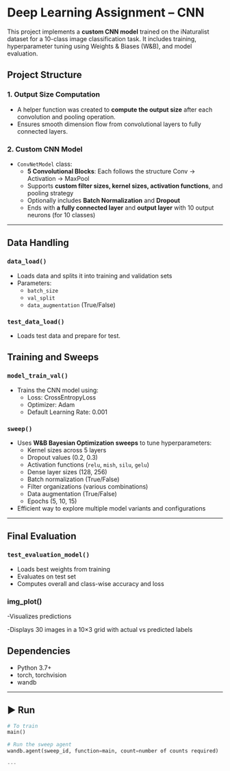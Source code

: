 #  Deep Learning Assignment – CNN 

This project implements a **custom CNN model** trained on the iNaturalist dataset for a 10-class image classification task. It includes training, hyperparameter tuning using Weights & Biases (W&B), and model evaluation.


##  Project Structure

### 1.  Output Size Computation
- A helper function was created to **compute the output size** after each convolution and pooling operation.
- Ensures smooth dimension flow from convolutional layers to fully connected layers.

### 2.  Custom CNN Model
- `ConvNetModel` class:
  - **5 Convolutional Blocks**: Each follows the structure Conv → Activation → MaxPool
  - Supports **custom filter sizes, kernel sizes, activation functions**, and pooling strategy
  - Optionally includes **Batch Normalization** and **Dropout**
  - Ends with **a fully connected layer** and **output layer** with 10 output neurons (for 10 classes)

---

##  Data Handling

### `data_load()`
- Loads data and splits it into training and validation sets
- Parameters:
  - `batch_size`
  - `val_split`
  - `data_augmentation` (True/False)
### `test_data_load()`
 - Loads test data and prepare for test.

##  Training and Sweeps

### `model_train_val()`
- Trains the CNN model using:
  - Loss: CrossEntropyLoss
  - Optimizer: Adam
  - Default Learning Rate: 0.001

### `sweep()`
- Uses **W&B Bayesian Optimization sweeps** to tune hyperparameters:
  - Kernel sizes across 5 layers
  - Dropout values (0.2, 0.3)
  - Activation functions (`relu`, `mish`, `silu`, `gelu`)
  - Dense layer sizes (128, 256)
  - Batch normalization (True/False)
  - Filter organizations (various combinations)
  - Data augmentation (True/False)
  - Epochs (5, 10, 15)
- Efficient way to explore multiple model variants and configurations

---

##  Final Evaluation

### `test_evaluation_model()`
- Loads best weights from training
- Evaluates on test set
- Computes overall and class-wise accuracy and loss

### img_plot()

-Visualizes predictions

-Displays 30 images in a 10×3 grid with actual vs predicted labels




##  Dependencies

- Python 3.7+
- torch, torchvision
- wandb

---

## ▶ Run

```python
# To train
main()

# Run the sweep agent
wandb.agent(sweep_id, function=main, count=number of counts required)

---

